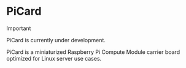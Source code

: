 # PiCard

> [!IMPORTANT]  
> PiCard is currently under development.

PiCard is a miniaturized Raspberry Pi Compute Module carrier board optimized for Linux server use cases.
